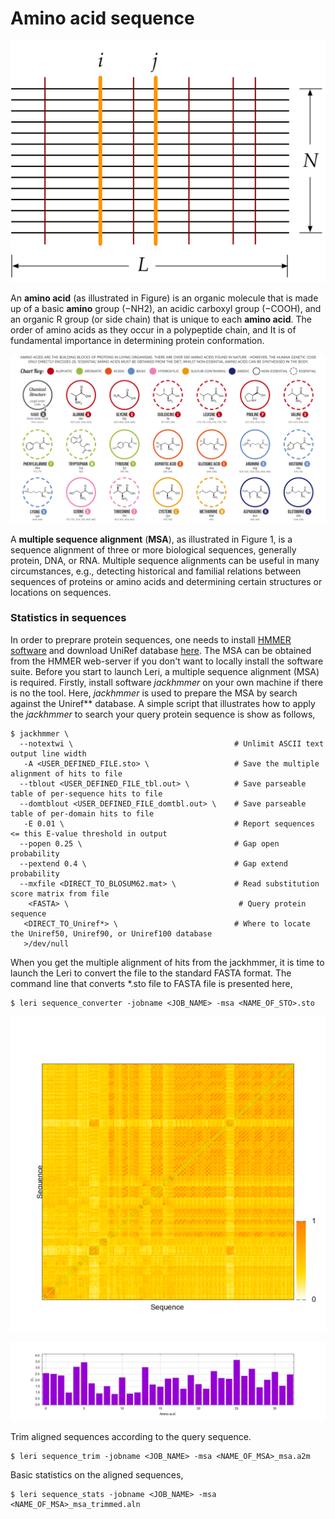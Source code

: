 # Amino acid sequence

![Figure 1. A multiple sequence alignment of $N$ sequences by $L$ positions. As shown, the lines in dark red stand for the conservation of the amino acids at that position, while the bold lines in orange indicate that the amino acids at position $i$ and $j$ are conserved and coupled.](../.gitbook/assets/msa.png)

An **amino acid** \(as illustrated in Figure\) is an organic molecule that is made up of a basic **amino** group \(−NH2\), an acidic carboxyl group \(−COOH\), and an organic R group \(or side chain\) that is unique to each **amino acid**. The order of amino acids as they occur in a polypeptide chain, and It is of fundamental importance in determining protein conformation. 

![The 21 proteinogenic amino acids.](../.gitbook/assets/aminoacids.png)

A **multiple sequence alignment** \(**MSA**\), as illustrated in Figure 1, is a sequence alignment of three or more biological sequences, generally protein, DNA, or RNA. Multiple sequence alignments can be useful in many circumstances, e.g., detecting historical and familial relations between sequences of proteins or amino acids and determining certain structures or locations on sequences.

### Statistics in sequences

In order to preprare protein sequences, one needs to install [HMMER software](http://hmmer.org/) and download UniRef database [here](https://www.uniprot.org/downloads). The MSA can be obtained from the HMMER web-server if you don't want to locally install the software suite. Before you start to launch Leri, a multiple sequence alignment \(MSA\) is required. Firstly, install software _jackhmmer_ on your own machine if there is no the tool. Here, _jackhmmer_ is used to prepare the MSA by search against the Uniref\*\* database. A simple script that illustrates how to apply the _jackhmmer_ to search your query protein sequence is show as follows,

```
$ jackhmmer \
  --notextwi \                                    # Unlimit ASCII text output line width
   -A <USER_DEFINED_FILE.sto> \                   # Save the multiple alignment of hits to file
  --tblout <USER_DEFINED_FILE_tbl.out> \          # Save parseable table of per-sequence hits to file
  --domtblout <USER_DEFINED_FILE_domtbl.out> \    # Save parseable table of per-domain hits to file
   -E 0.01 \                                      # Report sequences <= this E-value threshold in output
  --popen 0.25 \                                  # Gap open probability
  --pextend 0.4 \                                 # Gap extend probability
  --mxfile <DIRECT_TO_BLOSUM62.mat> \             # Read substitution score matrix from file
    <FASTA> \                                      # Query protein sequence
   <DIRECT_TO_Uniref*> \                          # Where to locate the Uniref50, Uniref90, or Uniref100 database
   >/dev/null
```

When you get the multiple alignment of hits from the jackhmmer, it is time to launch the Leri to convert the file to the standard FASTA format. The command line that converts \*.sto file to FASTA file is presented here,

```
$ leri sequence_converter -jobname <JOB_NAME> -msa <NAME_OF_STO>.sto
```

![FIgure: Similarity between pairwise sequences.](../.gitbook/assets/ww_sequence_similarity.png)

![Figure: Degree of conservation at each independent site.](../.gitbook/assets/ww_site_conservation.png)

Trim aligned sequences according to the query sequence.

```
$ leri sequence_trim -jobname <JOB_NAME> -msa <NAME_OF_MSA>_msa.a2m
```

Basic statistics on the aligned sequences,

```
$ leri sequence_stats -jobname <JOB_NAME> -msa <NAME_OF_MSA>_msa_trimmed.aln
```



